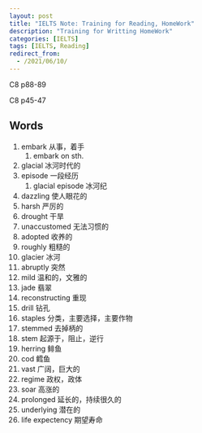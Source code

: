 ```yaml
---
layout: post
title: "IELTS Note: Training for Reading, HomeWork"
description: "Training for Writting HomeWork"
categories: [IELTS]
tags: [IELTS, Reading]
redirect_from:
  - /2021/06/10/
---
```


C8 p88-89

C8 p45-47

## Words
1. embark 从事，着手
   1. embark on sth.
2. glacial 冰河时代的
3. episode 一段经历
   1. glacial episode 冰河纪
4. dazzling 使人眼花的
5. harsh 严厉的
6. drought 干旱
7. unaccustomed 无法习惯的
8. adopted 收养的
9. roughly 粗糙的
10. glacier 冰河
11. abruptly 突然
12. mild 温和的，文雅的
13. jade 翡翠
14. reconstructing 重现
15. drill 钻孔
16. staples 分类，主要选择，主要作物
17. stemmed 去掉柄的
18. stem 起源于，阻止，逆行
19. herring 鲱鱼
20. cod 鳕鱼
21. vast 广阔，巨大的
22. regime 政权，政体
23. soar 高涨的
24. prolonged 延长的，持续很久的
25. underlying 潜在的
26. life expectency  期望寿命